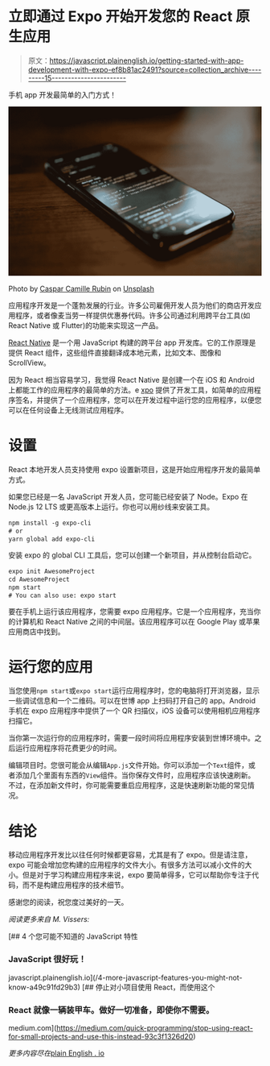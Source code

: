 # 立即通过 Expo 开始开发您的 React 原生应用

> 原文：<https://javascript.plainenglish.io/getting-started-with-app-development-with-expo-ef8b81ac2491?source=collection_archive---------15----------------------->

手机 app 开发最简单的入门方式！

![](img/b47c0600c0b0c62e1af475eec0e2fe6b.png)

Photo by [Caspar Camille Rubin](https://unsplash.com/@casparrubin?utm_source=unsplash&utm_medium=referral&utm_content=creditCopyText) on [Unsplash](https://unsplash.com/s/photos/javascript?utm_source=unsplash&utm_medium=referral&utm_content=creditCopyText)

应用程序开发是一个蓬勃发展的行业。许多公司雇佣开发人员为他们的商店开发应用程序，或者像麦当劳一样提供优惠券代码。许多公司通过利用跨平台工具(如 React Native 或 Flutter)的功能来实现这一产品。

[React Native](https://reactnative.dev/) 是一个用 JavaScript 构建的跨平台 app 开发库。它的工作原理是提供 React 组件，这些组件直接翻译成本地元素，比如文本、图像和 ScrollView。

因为 React 相当容易学习，我觉得 React Native 是创建一个在 iOS 和 Android 上都能工作的应用程序的最简单的方法。e [xpo](https://expo.io/) 提供了开发工具，如简单的应用程序签名，并提供了一个应用程序，您可以在开发过程中运行您的应用程序，以便您可以在任何设备上无线测试应用程序。

# 设置

React 本地开发人员支持使用 expo 设置新项目，这是开始应用程序开发的最简单方式。

如果您已经是一名 JavaScript 开发人员，您可能已经安装了 Node。Expo 在 Node.js 12 LTS 或更高版本上运行。你也可以用纱线来安装工具。

```
npm install -g expo-cli
# or 
yarn global add expo-cli
```

安装 expo 的 global CLI 工具后，您可以创建一个新项目，并从控制台启动它。

```
expo init AwesomeProject
cd AwesomeProject
npm start 
# You can also use: expo start
```

要在手机上运行该应用程序，您需要 expo 应用程序。它是一个应用程序，充当你的计算机和 React Native 之间的中间层。该应用程序可以在 Google Play 或苹果应用商店中找到。

# 运行您的应用

当您使用`npm start`或`expo start`运行应用程序时，您的电脑将打开浏览器，显示一些调试信息和一个二维码。可以在世博 app 上扫码打开自己的 app。Android 手机在 expo 应用程序中提供了一个 QR 扫描仪，iOS 设备可以使用相机应用程序扫描它。

当你第一次运行你的应用程序时，需要一段时间将应用程序安装到世博环境中。之后运行应用程序将花费更少的时间。

编辑项目时。您很可能会从编辑`App.js`文件开始。你可以添加一个`Text`组件，或者添加几个里面有东西的`View`组件。当你保存文件时，应用程序应该快速刷新。不过，在添加新文件时，你可能需要重启应用程序，这是快速刷新功能的常见情况。

# 结论

移动应用程序开发比以往任何时候都更容易，尤其是有了 expo。但是请注意，expo 可能会增加您构建的应用程序的文件大小。有很多方法可以减小文件的大小。但是对于学习构建应用程序来说，expo 要简单得多，它可以帮助你专注于代码，而不是构建应用程序的技术细节。

感谢您的阅读，祝您度过美好的一天。

*阅读更多来自 M. Vissers:*

[](/4-more-javascript-features-you-might-not-know-a49c91fd29b3) [## 4 个您可能不知道的 JavaScript 特性

### JavaScript 很好玩！

javascript.plainenglish.io](/4-more-javascript-features-you-might-not-know-a49c91fd29b3) [](https://medium.com/quick-programming/stop-using-react-for-small-projects-and-use-this-instead-93c3f1326d20) [## 停止对小项目使用 React，而使用这个

### React 就像一辆装甲车。做好一切准备，即使你不需要。

medium.com](https://medium.com/quick-programming/stop-using-react-for-small-projects-and-use-this-instead-93c3f1326d20) 

*更多内容尽在*[plain English . io](http://plainenglish.io/)